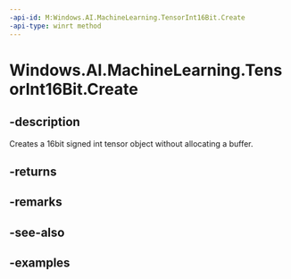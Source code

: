 ```yaml
---
-api-id: M:Windows.AI.MachineLearning.TensorInt16Bit.Create
-api-type: winrt method
---
```


<!-- Method syntax.
public TensorInt16Bit TensorInt16Bit.Create()
-->

# Windows.AI.MachineLearning.TensorInt16Bit.Create

## -description
Creates a 16bit signed int tensor object without allocating a buffer.
## -returns

## -remarks

## -see-also

## -examples
